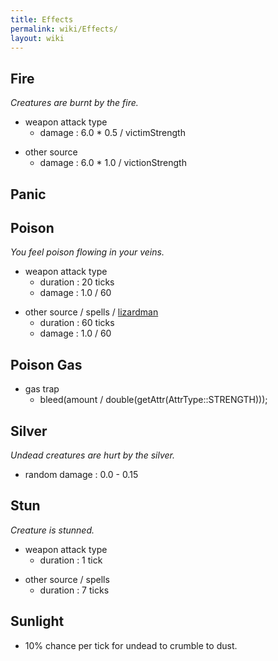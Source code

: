 ```yaml
---
title: Effects
permalink: wiki/Effects/
layout: wiki
---
```


Fire
----

*Creatures are burnt by the fire.*

-   weapon attack type
    -   damage : 6.0 \* 0.5 / victimStrength

<!-- -->

-   other source
    -   damage : 6.0 \* 1.0 / victionStrength

Panic
-----

Poison
------

*You feel poison flowing in your veins.*

-   weapon attack type
    -   duration : 20 ticks
    -   damage : 1.0 / 60

<!-- -->

-   other source / spells / [lizardman](:Lizardman "wikilink")
    -   duration : 60 ticks
    -   damage : 1.0 / 60

Poison Gas
----------

-   gas trap
    -   bleed(amount / double(getAttr(AttrType::STRENGTH)));

Silver
------

*Undead creatures are hurt by the silver.*

-   random damage : 0.0 - 0.15

Stun
----

*Creature is stunned.*

-   weapon attack type
    -   duration : 1 tick

<!-- -->

-   other source / spells
    -   duration : 7 ticks

Sunlight
--------

-   10% chance per tick for undead to crumble to dust.

